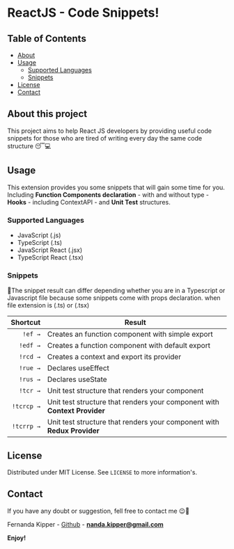 # ReactJS - Code Snippets!
## Table of Contents

- [About](#About-this-project)
- [Usage](#Usage)
  - [Supported Languages](#supported-languages)
  - [Snippets](#snippets)
- [License](#license)
- [Contact](#contact)


## About this project

This project aims to help React JS developers by providing useful code snippets for those who are 
tired of writing every day the same code structure 😴💻
## Usage

This extension provides you some snippets that will gain some time for you. Including 
**Function Components declaration** - with and without type - **Hooks** - including ContextAPI - and **Unit Test** structures.

### Supported Languages

- JavaScript (.js)
- TypeScript (.ts)
- JavaScript React (.jsx)
- TypeScript React (.tsx)
### Snippets

📌The snippet result can differ depending whether you are in a Typescript or Javascript file because some snippets come with props declaration.
when file extension is (.ts) or (.tsx)

|                    Shortcut | Result                                                                       |
| -------------------------:  | -----------------------------------------------------------------------------|
|                     `!ef →` | Creates an function component with simple export                             |
|                    `!edf →` | Creates a function component with default export                             |
|                    `!rcd →` | Creates a context and export its provider                                    |
|                   `!rue →`  | Declares useEffect                                                           |
|                    `!rus →` | Declares useState                                                            |
|                    `!tcr →` | Unit test structure that renders your component                              |
|                  `!tcrcp →` | Unit test structure that renders your component with **Context Provider**    |
|                  `!tcrrp →` | Unit test structure that renders your component with **Redux Provider**      |

## License

Distributed under MIT License. See `LICENSE` to more information's.

## Contact

If you have any doubt or suggestion, fell free to contact me 😉📲

Fernanda Kipper - [Github](https://github.com/Fernanda-Kipper) - **nanda.kipper@gmail.com**

**Enjoy!**
